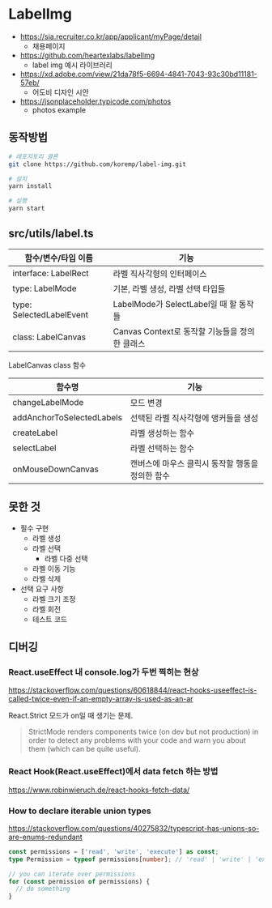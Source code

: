 # LabelImg

* <https://sia.recruiter.co.kr/app/applicant/myPage/detail>
  * 채용페이지
* <https://github.com/heartexlabs/labelImg>
  * label img 예시 라이브러리
* <https://xd.adobe.com/view/21da78f5-6694-4841-7043-93c30bd11181-57eb/>
  * 어도비 디자인 시안
* <https://jsonplaceholder.typicode.com/photos>
  * photos example

## 동작방법

```sh
# 레포지토리 클론
git clone https://github.com/koremp/label-img.git

# 설치
yarn install

# 실행
yarn start
```

## src/utils/label.ts

| 함수/변수/타입 이름      | 기능                                           |
| ------------------------ | ---------------------------------------------- |
| interface: LabelRect     | 라벨 직사각형의 인터페이스                     |
| type: LabelMode          | 기본, 라벨 생성, 라벨 선택 타입들              |
| type: SelectedLabelEvent | LabelMode가 SelectLabel일 때 할 동작들         |
| class: LabelCanvas       | Canvas Context로 동작할 기능들을 정의한 클래스 |

LabelCanvas class 함수

| 함수명                    | 기능                                             |
| ------------------------- | ------------------------------------------------ |
| changeLabelMode           | 모드 변경                                        |
| addAnchorToSelectedLabels | 선택된 라벨 직사각형에 앵커들을 생성             |
| createLabel               | 라벨 생성하는 함수                               |
| selectLabel               | 라벨 선택하는 함수                               |
| onMouseDownCanvas         | 캔버스에 마우스 클릭시 동작할 행동을 정의한 함수 |

## 못한 것

* 필수 구현
  * 라벨 생성
  * 라벨 선택
    * 라벨 다중 선택
  * 라벨 이동 기능
  * 라벨 삭제
* 선택 요구 사항
  * 라벨 크기 조정
  * 라벨 회전
  * 테스트 코드

## 디버깅

### React.useEffect 내 console.log가 두번 찍히는 현상

<https://stackoverflow.com/questions/60618844/react-hooks-useeffect-is-called-twice-even-if-an-empty-array-is-used-as-an-ar>

React.Strict 모드가 on일 때 생기는 문제.
> StrictMode renders components twice (on dev but not production) in order to detect any problems with your code and warn you about them (which can be quite useful).

### React Hook(React.useEffect)에서 data fetch 하는 방법

<https://www.robinwieruch.de/react-hooks-fetch-data/>

### How to declare iterable union types

<https://stackoverflow.com/questions/40275832/typescript-has-unions-so-are-enums-redundant>

```ts
const permissions = ['read', 'write', 'execute'] as const;
type Permission = typeof permissions[number]; // 'read' | 'write' | 'execute'

// you can iterate over permissions
for (const permission of permissions) {
  // do something
}
```
